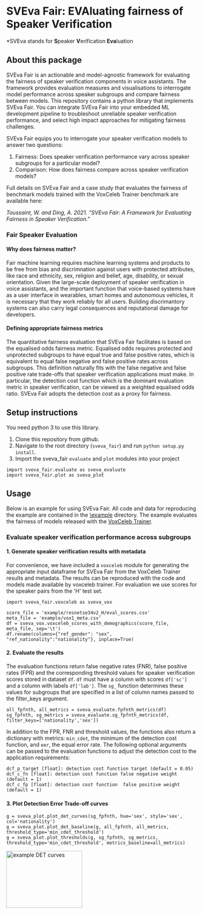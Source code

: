 # SVEva Fair: EVAluating fairness of Speaker Verification
\*SVEva stands for **S**peaker **V**erification **Eva**luation

## About this package
SVEva Fair is an actionable and model-agnostic framework for evaluating the fairness of speaker verification components in voice assistants. The framework provides evaluation measures and visualisations to interrogate model performance across speaker subgroups and compare fairness between models. This repository contains a python library that implements SVEva Fair. You can integrate SVEva Fair into your embedded ML development pipeline to troubleshoot unreliable speaker verification performance, and select high impact approaches for mitigating fairness challenges.

SVEva Fair equips you to interrogate your speaker verification models to answer two questions:

1. Fairness: Does speaker verification performance vary across speaker subgroups for a particular model?
2. Comparison: How does fairness compare across speaker verification models?

Full details on SVEva Fair and a case study that evaluates the fairness of benchmark models trained with the VoxCeleb Trainer benchmark are available here:

*Toussaint, W. and Ding, A. 2021. “SVEva Fair: A Framework for Evaluating Fairness in Speaker Verification.”* 

### Fair Speaker Evaluation

#### Why does fairness matter?
Fair machine learning requires machine learning systems and products to be free from bias and discrimnation against users with protected attributes, like race and ethnicity, sex, religion and belief, age, disability, or sexual orientation. Given the large-scale deployment of speaker verification in voice assistants, and the important function that voice-based systems have as a user interface in wearables, smart homes and autonomous vehicles, it is necessary that they work reliably for all users. Building discrimantory systems can also carry legal consequences and reputational damage for developers.

#### Defining appropriate fairness metrics
The quantitative fairness evaluation that SVEva Fair facilitates is based on the equalised odds fairness metric. Equalised odds requires protected and unprotected subgroups to have equal true and false positive rates, which is equivalent to equal false negative and false positive rates across subgroups. This definition naturally fits with the false negative and false positive rate trade-offs that speaker verification applications must make. In particular, the detection cost function which is the dominant evaluation metric in speaker verification, can be viewed as a weighted equalised odds ratio. SVEva Fair adopts the detection cost as a proxy for fairness.

## Setup instructions
You need python 3 to use this library.

1. Clone this repository from github.
2. Navigate to the root directory (`sveva_fair`) and run `python setup.py install`.
3. Import the sveva_fair `evaluate` and `plot` modules into your project
```
import sveva_fair.evaluate as sveva_evaluate
import sveva_fair.plot as sveva_plot
```

## Usage
Below is an example for using SVEva Fair. All code and data for reproducing the example are contained in the [\example](\example) directory. The example evaluates the fairness of models released with the [VoxCeleb Trainer]().

### Evaluate speaker verification performance across subgroups

#### 1. Generate speaker verification results with metadata

For convenience, we have included a `voxceleb` module for generating the appropriate input dataframe for SVEva Fair from the VoxCeleb Trainer results and metadata. The results can be reproduced with the code and models made available by voxceleb trainer. For evaluation we use scores for the speaker pairs from the 'H' test set.

```
import sveva_fair.voxceleb as sveva_vox

score_file = 'example/resnetse34v2_H/eval_scores.csv'
meta_file = 'example/vox1_meta.csv'
df = sveva_vox.voxceleb_scores_with_demographics(score_file, meta_file, sep='\t')
df.rename(columns={"ref_gender": "sex", "ref_nationality":"nationality"}, inplace=True)
```

#### 2. Evaluate the results 
The evaluation functions return false negative rates (FNR), false positive rates (FPR) and the corresponding threshold values for speaker verification scores stored in dataset `df`. `df` must have a column with scores `df['sc']` and a column with labels `df['lab']`. The `sg_` function determines these values for subgroups that are specified in a list of column names passed to the filter_keys argument.

```
all_fpfnth, all_metrics = sveva_evaluate.fpfnth_metrics(df)
sg_fpfnth, sg_metrics = sveva_evaluate.sg_fpfnth_metrics(df, filter_keys=['nationality','sex'])
```

In addition to the FPR, FNR and threshold values, the functions also return a dictionary with metrics: `min_cdet`, the minimum of the detection cost function, and `eer`, the equal error rate. The following optional arguments can be passed to the evaluation functions to adjust the detection cost to the application requirements:
```
dcf_p_target [float]: detection cost function target (default = 0.05)
dcf_c_fn [float]: detection cost function false negative weight (default = 1)
dcf_c_fp [float]: detection cost function  false positive weight (default = 1)
```

#### 3. Plot Detection Error Trade-off curves

```
g = sveva_plot.plot_det_curves(sg_fpfnth, hue='sex', style='sex', col='nationality') 
g = sveva_plot.plot_det_baseline(g, all_fpfnth, all_metrics, threshold_type='min_cdet_threshold')
g = sveva_plot.plot_thresholds(g, sg_fpfnth, sg_metrics, threshold_type='min_cdet_threshold', metrics_baseline=all_metrics)
```
<img src="/examples/figures/resnetse34v2_det_nationality.png" alt="example DET curves" width="200" height="150" align="center"/>  

